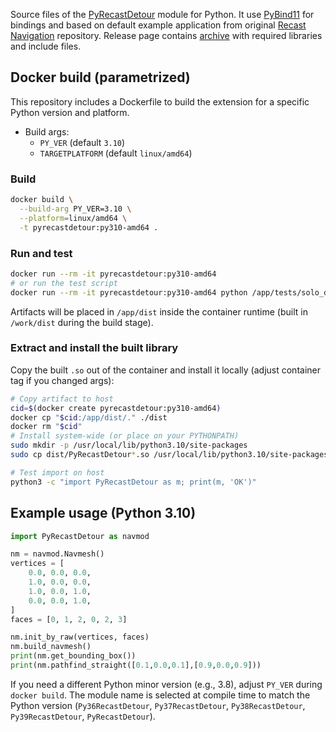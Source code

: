 Source files of the [PyRecastDetour](https://github.com/Tugcga/PyRecastDetour) module for Python. It use [PyBind11](https://github.com/pybind/pybind11) for bindings and based on default example application from original [Recast Navigation](https://github.com/recastnavigation/recastnavigation) repository. Release page contains [archive](https://github.com/Tugcga/PyRecastDetour-Sources/releases/download/v.1.0/include_libs.zip) with required libraries and include files.

## Docker build (parametrized)

This repository includes a Dockerfile to build the extension for a specific Python version and platform.

- Build args:
  - `PY_VER` (default `3.10`)
  - `TARGETPLATFORM` (default `linux/amd64`)

### Build

```bash
docker build \
  --build-arg PY_VER=3.10 \
  --platform=linux/amd64 \
  -t pyrecastdetour:py310-amd64 .
```

### Run and test

```bash
docker run --rm -it pyrecastdetour:py310-amd64
# or run the test script
docker run --rm -it pyrecastdetour:py310-amd64 python /app/tests/solo_demo.py
```

Artifacts will be placed in `/app/dist` inside the container runtime (built in `/work/dist` during the build stage).

### Extract and install the built library

Copy the built `.so` out of the container and install it locally (adjust container tag if you changed args):

```bash
# Copy artifact to host
cid=$(docker create pyrecastdetour:py310-amd64)
docker cp "$cid:/app/dist/." ./dist
docker rm "$cid"
# Install system-wide (or place on your PYTHONPATH)
sudo mkdir -p /usr/local/lib/python3.10/site-packages
sudo cp dist/PyRecastDetour*.so /usr/local/lib/python3.10/site-packages/

# Test import on host
python3 -c "import PyRecastDetour as m; print(m, 'OK')"
```

## Example usage (Python 3.10)

```python
import PyRecastDetour as navmod

nm = navmod.Navmesh()
vertices = [
    0.0, 0.0, 0.0,
    1.0, 0.0, 0.0,
    1.0, 0.0, 1.0,
    0.0, 0.0, 1.0,
]
faces = [0, 1, 2, 0, 2, 3]

nm.init_by_raw(vertices, faces)
nm.build_navmesh()
print(nm.get_bounding_box())
print(nm.pathfind_straight([0.1,0.0,0.1],[0.9,0.0,0.9]))
```

If you need a different Python minor version (e.g., 3.8), adjust `PY_VER` during `docker build`. The module name is selected at compile time to match the Python version (`Py36RecastDetour`, `Py37RecastDetour`, `Py38RecastDetour`, `Py39RecastDetour`, `PyRecastDetour`).
